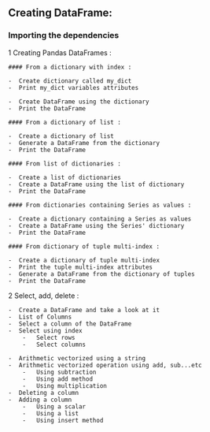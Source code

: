 ## Creating DataFrame:

### Importing the dependencies

1 Creating Pandas DataFrames :

    #### From a dictionary with index :

    -  Create dictionary called my_dict
    -  Print my_dict variables attributes

    -  Create DataFrame using the dictionary
    -  Print the DataFrame

    #### From a dictionary of list :

    -  Create a dictionary of list
    -  Generate a DataFrame from the dictionary
    -  Print the DataFrame

    #### From list of dictionaries :

    -  Create a list of dictionaries
    -  Create a DataFrame using the list of dictionary
    -  Print the DataFrame

    #### From dictionaries containing Series as values :

    -  Create a dictionary containing a Series as values
    -  Create a DataFrame using the Series' dictionary
    -  Print the DataFrame

    #### From dictionary of tuple multi-index :    

    -  Create a dictionary of tuple multi-index
    -  Print the tuple multi-index attributes
    -  Generate a DataFrame from the dictionary of tuples
    -  Print the DataFrame

2 Select, add, delete :

    -  Create a DataFrame and take a look at it
    -  List of Columns
    -  Select a column of the DataFrame
    -  Select using index
        -   Select rows
        -   Select columns

    -  Arithmetic vectorized using a string
    -  Arithmetic vectorized operation using add, sub...etc
        -   Using subtraction
        -   Using add method
        -   Using multiplication
    -  Deleting a column
    -  Adding a column
        -   Using a scalar
        -   Using a list
        -   Using insert method
